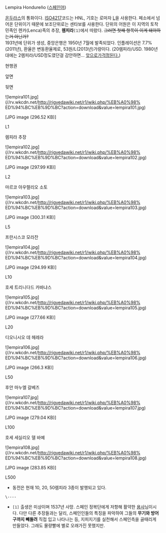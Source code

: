   
Lempira Hondureño ([스페인어](%EC%8A%A4%ED%8E%98%EC%9D%B8%EC%96%B4.md))

[온두라스](%EC%98%A8%EB%91%90%EB%9D%BC%EC%8A%A4.md)의 통화이다. [ISO4217](ISO%204217.md)코드는 HNL, 기호는 로마자 [L](L.md)을 사용한다. 페소에서 넘어온 단위이기 때문에
보조단위로는 센타보를 사용한다. 단위의 어원은 이 지역의 토착민족인 렌카(Lenca)족의 추장, **렘피라**`[1]`에서 따왔다.
<del>그러면 첫째 항목이 이게 돼야하는거 아닌가?</del>  
1931년에 단위가 생성, 중앙은행은 1950년 7월에 발족되었다. 인플레이션은 7.7%(2011년), 환율은 변동환율제로,
53원/L(2013년)가량이다. (20렘피라/USD. 1980년대에는 2렘피라/USD정도였던걸 감안하면... [앞으로가걱정된다.](%EB%A7%9D%ED%96%88%EC%96%B4%EC%9A%94.md))

현행권

앞면

뒷면

![lempira101.jpg](//rv.wkcdn.net/http://rigvedawiki.net/r1/wiki.php/%EB%A0%98%
ED%94%BC%EB%9D%BC?action=download&value=lempira101.jpg)

[JPG image (296.52 KB)]

L1

렘피라 추장

![lempira102.jpg](//rv.wkcdn.net/http://rigvedawiki.net/r1/wiki.php/%EB%A0%98%
ED%94%BC%EB%9D%BC?action=download&value=lempira102.jpg)

[JPG image (297.99 KB)]

L2

마르코 아우렐리오 소토

![lempira103.jpg](//rv.wkcdn.net/http://rigvedawiki.net/r1/wiki.php/%EB%A0%98%
ED%94%BC%EB%9D%BC?action=download&value=lempira103.jpg)

[JPG image (300.31 KB)]

L5

프란시스코 모라잔

![lempira104.jpg](//rv.wkcdn.net/http://rigvedawiki.net/r1/wiki.php/%EB%A0%98%
ED%94%BC%EB%9D%BC?action=download&value=lempira104.jpg)

[JPG image (294.99 KB)]

L10

호세 트리니다드 카바냐스

![lempira105.jpg](//rv.wkcdn.net/http://rigvedawiki.net/r1/wiki.php/%EB%A0%98%
ED%94%BC%EB%9D%BC?action=download&value=lempira105.jpg)

[JPG image (277.66 KB)]

L20

디오니시오 데 헤레라

![lempira106.jpg](//rv.wkcdn.net/http://rigvedawiki.net/r1/wiki.php/%EB%A0%98%
ED%94%BC%EB%9D%BC?action=download&value=lempira106.jpg)

[JPG image (266.3 KB)]

L50

후안 마누엘 갈베즈

![lempira107.jpg](//rv.wkcdn.net/http://rigvedawiki.net/r1/wiki.php/%EB%A0%98%
ED%94%BC%EB%9D%BC?action=download&value=lempira107.jpg)

[JPG image (279.04 KB)]

L100

호세 세실리오 델 바예

![lempira108.jpg](//rv.wkcdn.net/http://rigvedawiki.net/r1/wiki.php/%EB%A0%98%
ED%94%BC%EB%9D%BC?action=download&value=lempira108.jpg)

[JPG image (283.85 KB)]

L500

  * 동전은 현재 10, 20, 50렘피라 3종이 발행되고 있다.

`\----`

  * `[1]` 출생은 미상이며 1537년 사망. 스페인 정복단에게 저항해 활약한 [용사](%EC%9A%A9%EC%82%AC.md)님이시다. 다만 다른 추장들과는 달리, 스페인인들의 특징을 파악하여 그들의 **무기와 방어구까지 빼돌려** 직접 입고 나타나는 등, 지피지기를 실천해서 스페인측을 골때리게 만들었다. 그래도 물량빨에 별로 오래가진 못했지만.

